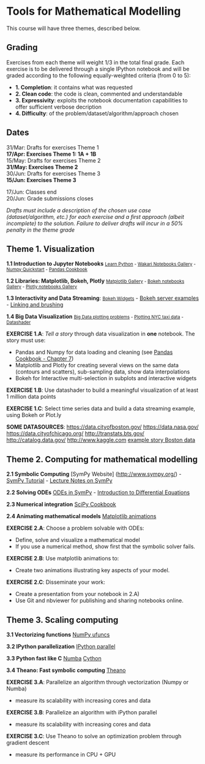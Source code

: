 # Tools for Mathematical Modelling

This course will have three themes, described below. 

## Grading

Exercises from each theme will weight 1/3 in the total final grade. Each exercise is to be delivered through a single IPython notebook and will be graded according to the following equally-weighted criteria (from 0 to 5):

- **1. Completion**: it contains what was requested
- **2. Clean code**: the code is clean, commented and understandable
- **3. Expressivity**: exploits the notebook documentation capabilities to offer sufficient verbose decription
- **4. Difficulty**: of the problem/dataset/algorithm/approach chosen

## Dates

31/Mar: Drafts for exercises Theme 1<br/>
**17/Apr: Exercises Theme 1: 1A + 1B<br/>**
15/May: Drafts for exercises Theme 2<br/>
**31/May: Exercises Theme 2<br/>**
30/Jun: Drafts for exercises Theme 3<br/>
**15/Jun: Exercises Theme 3<br/>**

17/Jun: Classes end<br/>
20/Jun: Grade submissions closes<br/>

_Drafts must include a description of the chosen use case (dataset/algorithm, etc.) for each exercise and a first approach (albeit incomplete) to the solution. Failure to deliver drafts will incur in a 50% penalty in the theme grade_

## Theme 1. Visualization
**1.1 Introduction to Jupyter Notebooks**
<small>[Learn Python](http://www.learnpython.org/) - [Wakari Notebooks Gallery](https://www.wakari.io/gallery) - [Numpy Quickstart](https://docs.scipy.org/doc/numpy-dev/user/quickstart.html) - [Pandas Cookbook](https://github.com/jvns/pandas-cookbook)</small>

**1.2 Libraries: Matplotlib, Bokeh, Plotly**
<small>[Matplotlib Gallery](http://matplotlib.org/gallery.html) - [Bokeh notebooks Gallery](https://github.com/bokeh/bokeh-notebooks) - [Plotly notebooks Gallery](https://plot.ly/python/)</small>

**1.3 Interactivity and Data Streaming**: <small>[Bokeh Widgets](http://bokeh.pydata.org/en/0.10.0/docs/user_guide/interaction.html)</small> - [Bokeh server examples](https://github.com/bokeh/bokeh/tree/master/examples/plotting/server) - [Linking and brushing](https://www.wikiwand.com/en/Brushing_and_linking)

**1.4 Big Data Visualization**
<small>[Big Data plotting problems](https://anaconda.org/jbednar/plotting_problems/notebook) - [Plotting NYC taxi data](https://anaconda.org/jbednar/nyc_taxi/notebook) - [Datashader](https://github.com/bokeh/datashader)</small>

**EXERCISE 1.A**: _Tell a story_ through data visualization in **one** notebook. The story must use:

- Pandas and Numpy for data loading and cleaning (see [Pandas Cookbook - Chapter 7](http://nbviewer.jupyter.org/github/jvns/pandas-cookbook/blob/master/cookbook/Chapter%207%20-%20Cleaning%20up%20messy%20data.ipynb))
- Matplotlib and Plotly for creating several views on the same data (contours and scatters), sub-sampling data, show data interpolations
- Bokeh for Interactive multi-selection in subplots and interactive widgets

**EXERCISE 1.B**: Use datashader to build a meaningful visualization of at least 1 million data points

**EXERCISE 1.C**: Select time series data and build a data streaming example, using Bokeh or Plot.ly 

**SOME DATASOURCES**: https://data.cityofboston.gov/ https://data.nasa.gov/ https://data.cityofchicago.org/ http://transtats.bts.gov/ http://catalog.data.gov/ http://www.kaggle.com [example story Boston data](https://data.cityofboston.gov/Transportation/MBTA-Bus-Location-Data/y4kc-jxaa)

## Theme 2. Computing for mathematical modelling
**2.1 Symbolic Computing** [SymPy Website] (http://www.sympy.org/) - [SymPy Tutorial](https://minireference.com/static/tutorials/sympy_tutorial.pdf) - [Lecture Notes on SymPy](http://www.c3se.chalmers.se/common/python_course_2012/Lecture10_SymPy_2012.pdf)

**2.2 Solving ODEs** [ODEs in SymPy](http://docs.sympy.org/0.7.6/modules/mpmath/calculus/odes.html) - [Introduction to Differential Equations](https://courses.edx.org/courses/course-v1%3ABUx%2BMath226.1x%2B1T2016/)

**2.3 Numerical integration** [SciPy Cookbook](http://scipy-cookbook.readthedocs.org/)

**2.4 Animating mathematical models** [Matplotlib animations](http://matplotlib.org/1.5.1/examples/animation/index.html)

**EXERCISE 2.A**: Choose a problem solvable with ODEs:
  - Define, solve and visualize a mathematical model
  - If you use a numerical method, show first that the symbolic solver fails.

**EXERCISE 2.B**: Use matplotlib animations to:
  - Create two animations illustrating key aspects of your model.

**EXERCISE 2.C**: Disseminate your work:
   - Create a presentation from your notebook in 2.A)
   - Use Git and nbviewer for publishing and sharing notebooks online.



## Theme 3. Scaling computing
**3.1 Vectorizing functions** [NumPy ufuncs](http://docs.scipy.org/doc/numpy-1.10.0/reference/ufuncs.html)

**3.2 IPython parallelization** [IPython parallel](https://ipython.org/ipython-doc/3/parallel/)

**3.3 Python fast like C** [Numba](http://numba.pydata.org/) [Cython](http://cython.org/)

**3.4 Theano: Fast symbolic computing** [Theano](http://deeplearning.net/software/theano/)

**EXERCISE 3.A**: Parallelize an algorithm through vectorization (Numpy or Numba)
  - measure its scalability with increasing cores and data

**EXERCISE 3.B**: Parallelize an algorithm with iPython parallel
  - measure its scalability with increasing cores and data
  
**EXERCISE 3.C**: Use Theano to solve an optimization problem through gradient descent
  - measure its performance in CPU + GPU
